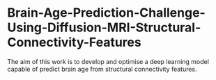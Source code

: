 # Brain-Age-Prediction-Challenge-Using-Diffusion-MRI-Structural-Connectivity-Features
The aim of this work is to develop and optimise a deep learning model capable of predict brain age from structural connectivity features. 
